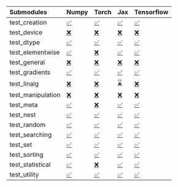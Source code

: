 | Submodules        | Numpy                                                                                                                           | Torch                                                                                                                           | Jax                                                                                                                             | Tensorflow                                                                                                                      |
|:------------------|:--------------------------------------------------------------------------------------------------------------------------------|:--------------------------------------------------------------------------------------------------------------------------------|:--------------------------------------------------------------------------------------------------------------------------------|:--------------------------------------------------------------------------------------------------------------------------------|
| test_creation     | <a href="https://github.com/unifyai/ivy/runs/7943487914?check_suite_focus=true" rel="noopener noreferrer" target="_blank">✅</a> | <a href="https://github.com/unifyai/ivy/runs/7943488928?check_suite_focus=true" rel="noopener noreferrer" target="_blank">✅</a> | <a href="https://github.com/unifyai/ivy/runs/7943489716?check_suite_focus=true" rel="noopener noreferrer" target="_blank">✅</a> | <a href="https://github.com/unifyai/ivy/runs/7943490483?check_suite_focus=true" rel="noopener noreferrer" target="_blank">✅</a> |
| test_device       | <a href="https://github.com/unifyai/ivy/runs/7943487978?check_suite_focus=true" rel="noopener noreferrer" target="_blank">❌</a> | <a href="https://github.com/unifyai/ivy/runs/7943488972?check_suite_focus=true" rel="noopener noreferrer" target="_blank">❌</a> | <a href="https://github.com/unifyai/ivy/runs/7943489760?check_suite_focus=true" rel="noopener noreferrer" target="_blank">❌</a> | <a href="https://github.com/unifyai/ivy/runs/7943490535?check_suite_focus=true" rel="noopener noreferrer" target="_blank">❌</a> |
| test_dtype        | <a href="https://github.com/unifyai/ivy/runs/7943488032?check_suite_focus=true" rel="noopener noreferrer" target="_blank">✅</a> | <a href="https://github.com/unifyai/ivy/runs/7943489021?check_suite_focus=true" rel="noopener noreferrer" target="_blank">✅</a> | <a href="https://github.com/unifyai/ivy/runs/7943489816?check_suite_focus=true" rel="noopener noreferrer" target="_blank">✅</a> | <a href="https://github.com/unifyai/ivy/runs/7943490580?check_suite_focus=true" rel="noopener noreferrer" target="_blank">✅</a> |
| test_elementwise  | <a href="https://github.com/unifyai/ivy/runs/7943488094?check_suite_focus=true" rel="noopener noreferrer" target="_blank">✅</a> | <a href="https://github.com/unifyai/ivy/runs/7943489076?check_suite_focus=true" rel="noopener noreferrer" target="_blank">❌</a> | <a href="https://github.com/unifyai/ivy/runs/7943489860?check_suite_focus=true" rel="noopener noreferrer" target="_blank">✅</a> | <a href="https://github.com/unifyai/ivy/runs/7943490627?check_suite_focus=true" rel="noopener noreferrer" target="_blank">✅</a> |
| test_general      | <a href="https://github.com/unifyai/ivy/runs/7943488161?check_suite_focus=true" rel="noopener noreferrer" target="_blank">❌</a> | <a href="https://github.com/unifyai/ivy/runs/7943489129?check_suite_focus=true" rel="noopener noreferrer" target="_blank">❌</a> | <a href="https://github.com/unifyai/ivy/runs/7943489906?check_suite_focus=true" rel="noopener noreferrer" target="_blank">❌</a> | <a href="https://github.com/unifyai/ivy/runs/7943490662?check_suite_focus=true" rel="noopener noreferrer" target="_blank">❌</a> |
| test_gradients    | <a href="https://github.com/unifyai/ivy/runs/7943488235?check_suite_focus=true" rel="noopener noreferrer" target="_blank">✅</a> | <a href="https://github.com/unifyai/ivy/runs/7943489173?check_suite_focus=true" rel="noopener noreferrer" target="_blank">✅</a> | <a href="https://github.com/unifyai/ivy/runs/7943489954?check_suite_focus=true" rel="noopener noreferrer" target="_blank">✅</a> | <a href="https://github.com/unifyai/ivy/runs/7943490710?check_suite_focus=true" rel="noopener noreferrer" target="_blank">✅</a> |
| test_linalg       | <a href="https://github.com/unifyai/ivy/runs/7943488304?check_suite_focus=true" rel="noopener noreferrer" target="_blank">❌</a> | <a href="https://github.com/unifyai/ivy/runs/7943489234?check_suite_focus=true" rel="noopener noreferrer" target="_blank">❌</a> | <a href="https://github.com/unifyai/ivy/runs/7943490008?check_suite_focus=true" rel="noopener noreferrer" target="_blank">⌛</a> | <a href="https://github.com/unifyai/ivy/runs/7943490761?check_suite_focus=true" rel="noopener noreferrer" target="_blank">❌</a> |
| test_manipulation | <a href="https://github.com/unifyai/ivy/runs/7943488408?check_suite_focus=true" rel="noopener noreferrer" target="_blank">❌</a> | <a href="https://github.com/unifyai/ivy/runs/7943489276?check_suite_focus=true" rel="noopener noreferrer" target="_blank">❌</a> | <a href="https://github.com/unifyai/ivy/runs/7943490051?check_suite_focus=true" rel="noopener noreferrer" target="_blank">❌</a> | <a href="https://github.com/unifyai/ivy/runs/7943490809?check_suite_focus=true" rel="noopener noreferrer" target="_blank">❌</a> |
| test_meta         | <a href="https://github.com/unifyai/ivy/runs/7943488466?check_suite_focus=true" rel="noopener noreferrer" target="_blank">✅</a> | <a href="https://github.com/unifyai/ivy/runs/7943489318?check_suite_focus=true" rel="noopener noreferrer" target="_blank">❌</a> | <a href="https://github.com/unifyai/ivy/runs/7943490091?check_suite_focus=true" rel="noopener noreferrer" target="_blank">✅</a> | <a href="https://github.com/unifyai/ivy/runs/7943490869?check_suite_focus=true" rel="noopener noreferrer" target="_blank">✅</a> |
| test_nest         | <a href="https://github.com/unifyai/ivy/runs/7943488521?check_suite_focus=true" rel="noopener noreferrer" target="_blank">✅</a> | <a href="https://github.com/unifyai/ivy/runs/7943489367?check_suite_focus=true" rel="noopener noreferrer" target="_blank">✅</a> | <a href="https://github.com/unifyai/ivy/runs/7943490154?check_suite_focus=true" rel="noopener noreferrer" target="_blank">✅</a> | <a href="https://github.com/unifyai/ivy/runs/7943490926?check_suite_focus=true" rel="noopener noreferrer" target="_blank">✅</a> |
| test_random       | <a href="https://github.com/unifyai/ivy/runs/7943488594?check_suite_focus=true" rel="noopener noreferrer" target="_blank">✅</a> | <a href="https://github.com/unifyai/ivy/runs/7943489435?check_suite_focus=true" rel="noopener noreferrer" target="_blank">✅</a> | <a href="https://github.com/unifyai/ivy/runs/7943490200?check_suite_focus=true" rel="noopener noreferrer" target="_blank">✅</a> | <a href="https://github.com/unifyai/ivy/runs/7943490980?check_suite_focus=true" rel="noopener noreferrer" target="_blank">✅</a> |
| test_searching    | <a href="https://github.com/unifyai/ivy/runs/7943488653?check_suite_focus=true" rel="noopener noreferrer" target="_blank">✅</a> | <a href="https://github.com/unifyai/ivy/runs/7943489482?check_suite_focus=true" rel="noopener noreferrer" target="_blank">✅</a> | <a href="https://github.com/unifyai/ivy/runs/7943490259?check_suite_focus=true" rel="noopener noreferrer" target="_blank">✅</a> | <a href="https://github.com/unifyai/ivy/runs/7943491047?check_suite_focus=true" rel="noopener noreferrer" target="_blank">✅</a> |
| test_set          | <a href="https://github.com/unifyai/ivy/runs/7943488720?check_suite_focus=true" rel="noopener noreferrer" target="_blank">✅</a> | <a href="https://github.com/unifyai/ivy/runs/7943489534?check_suite_focus=true" rel="noopener noreferrer" target="_blank">✅</a> | <a href="https://github.com/unifyai/ivy/runs/7943490307?check_suite_focus=true" rel="noopener noreferrer" target="_blank">✅</a> | <a href="https://github.com/unifyai/ivy/runs/7943491102?check_suite_focus=true" rel="noopener noreferrer" target="_blank">✅</a> |
| test_sorting      | <a href="https://github.com/unifyai/ivy/runs/7943488771?check_suite_focus=true" rel="noopener noreferrer" target="_blank">✅</a> | <a href="https://github.com/unifyai/ivy/runs/7943489574?check_suite_focus=true" rel="noopener noreferrer" target="_blank">✅</a> | <a href="https://github.com/unifyai/ivy/runs/7943490350?check_suite_focus=true" rel="noopener noreferrer" target="_blank">✅</a> | <a href="https://github.com/unifyai/ivy/runs/7943491148?check_suite_focus=true" rel="noopener noreferrer" target="_blank">✅</a> |
| test_statistical  | <a href="https://github.com/unifyai/ivy/runs/7943488819?check_suite_focus=true" rel="noopener noreferrer" target="_blank">✅</a> | <a href="https://github.com/unifyai/ivy/runs/7943489622?check_suite_focus=true" rel="noopener noreferrer" target="_blank">❌</a> | <a href="https://github.com/unifyai/ivy/runs/7943490396?check_suite_focus=true" rel="noopener noreferrer" target="_blank">✅</a> | <a href="https://github.com/unifyai/ivy/runs/7943491209?check_suite_focus=true" rel="noopener noreferrer" target="_blank">✅</a> |
| test_utility      | <a href="https://github.com/unifyai/ivy/runs/7943488882?check_suite_focus=true" rel="noopener noreferrer" target="_blank">✅</a> | <a href="https://github.com/unifyai/ivy/runs/7943489666?check_suite_focus=true" rel="noopener noreferrer" target="_blank">✅</a> | <a href="https://github.com/unifyai/ivy/runs/7943490436?check_suite_focus=true" rel="noopener noreferrer" target="_blank">✅</a> | <a href="https://github.com/unifyai/ivy/runs/7943491260?check_suite_focus=true" rel="noopener noreferrer" target="_blank">✅</a> |